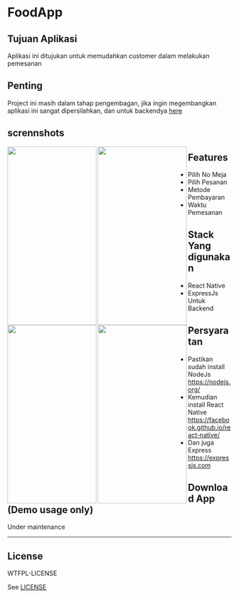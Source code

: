 # FoodApp 

## Tujuan Aplikasi
Aplikasi ini ditujukan untuk memudahkan customer dalam  melakukan pemesanan 

## Penting
Project ini masih dalam tahap pengembagan, jika ingin megembangkan aplikasi ini sangat dipersilahkan, dan untuk backendya
[here](https://github.com/muhrifai7/testBackends)
<br>

## scrennshots
<p>
<img align="left" src="https://github.com/muhrifai7/foodApp/blob/master/screenshot/addfood.jpg" width="200" height="400"  />
<img align="left" src="https://github.com/muhrifai7/foodApp/blob/master/screenshot/allmenu.jpg" width="200" height="400" />
<img align="left" src="https://github.com/muhrifai7/foodApp/blob/master/screenshot/modal.jpg" width="200" height="400" />
<img align="left" src="https://github.com/muhrifai7/foodApp/blob/master/screenshot/modal.jpg" width="200" height="400" />
</p>

## Features
* Pilih No Meja
* Pilih Pesanan
* Metode Pembayaran
* Waktu Pemesanan


## Stack Yang digunakan
* React Native 
* ExpressJs Untuk Backend

## Persyaratan
* Pastikan sudah install NodeJs https://nodejs.org/
* Kemudian install React Native https://facebook.github.io/react-native/
* Dan juga Express https://expressjs.com


## Download App (Demo usage only)

Under maintenance


----

## License

WTFPL-LICENSE

See [LICENSE](http://www.wtfpl.net/txt/copying/)
